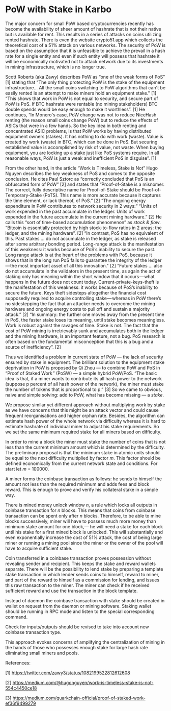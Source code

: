 # PoW with Stake in Karbo

The major concern for small PoW based cryptocurrencies recently has become the availability of sheer amount of hashrate that is not their native but is available for rent. This results in a series of attacks on coins utilizing rented hashrate. There is even the website crypto51.app which collects the theoretical cost of a 51% attack on various networks. The security of PoW is based on the assumption that it is unfeasible to achieve the prevail in a hash rate for a single entity and even if such entity will possess that hashrate it will be economically motivated not to attack network due to its investments in mining infrastructure, which is no longer true.

Scott Roberts (aka Zawy) describes PoW as “one of the weak forms of PoS” [1] stating that “The only thing protecting PoW is the stake of the equipment infrastructure... All the small coins switching to PoW algorithms that can't be easily rented is an attempt to make miners hold an equipment stake." [1] “This shows that work in PoW is not equal to security, and secure part of PoW is PoS. If BTC hashrate were rentable (no mining stakeholders) BTC double spends would be easy enough to make it worthless”. [1] He continues, “In Monero's case, PoW change was not to reduce NiceHash renting (the reason small coins change PoW) but to reduce the effects of ASICs that were in a few hands. So the key idea in both renting and concentrated ASIC problems, is that PoW works by having distributed equipment owners (stakes). It has nothing to do with work (waste). Value is created by work (waste) in BTC, which can be done in PoS. But securing established value is accomplished by risk of value, not waste. When buying equipment, you are locking up a stake just like PoS systems require. In all reasonable ways, PoW is just a weak and inefficient PoS in disguise”. [1]

From the other hand, in the article “Work is Timeless, Stake is Not” Hugo Nguyen describes the key weakness of PoS and comes to the opposite conclusion. He cites Paul Sztorc as “correctly concluded that PoS is an obfuscated form of PoW” [2] and states that “Proof-of-Stake is a misnomer. The correct, fully descriptive name for Proof-of-Stake should be Proof-of-Temporary-Stake (PoTS). This name is more accurate because it captures the time element, or lack thereof, of PoS.” [2] “The ongoing energy expenditure in PoW contributes to network security in 2 ways:”  “Units of work expended in the past accumulate in the ledger. Units of work expended in the future accumulate in the current mining hardware.” [2] He calls this “sort of time-based accumulation phenomenon” as *stock & flow*. “Bitcoin is essentially protected by high stock-to-flow ratios in 2 areas: the ledger, and the mining hardware”. [2] “In contrast, PoS has no equivalent of this. Past stakes … do not accumulate in the ledger, as stake is released after some arbitrary bonding period. Long-range attack is the manifestation of this weakness: it works because of PoS’s inability to secure the past. Long range attack is at the heart of the problems with PoS, because it shows that in the long run PoS fails to guarantee the integrity of the ledger — the most important asset of all this innovation." [2] “Future stakes ... also do not accumulate in the validators in the present time, as again the act of staking only has meaning within the short window that it occurs — what happens in the future does not count today. Current-private-keys-theft is the manifestation of this weakness: it works because of PoS’s inability to secure the future. Keys theft sidesteps altogether the financial cost supposedly required to acquire controlling stake — whereas in PoW there’s no sidestepping the fact that an attacker needs to overcome the mining hardware and ongoing energy costs to pull off and sustain a majority attack.” [2] “In summary: the further one moves away from the present time in PoS, the faster stake loses its meaning, until stake becomes meaningless. Work is robust against the ravages of time. Stake is not. The fact that the cost of PoW mining is irretrievably sunk and accumulates both in the ledger and the mining hardware, is an important feature, not a bug. PoS research is often based on the fundamental misconception that this is a bug and a source of inefficiency”. [2]

Thus we identified a problem in current state of PoW — the lack of security ensured by stake in equipment. The brilliant solution to the equipment stake deprivation in PoW is proposed by Qi Zhou — to combine PoW and PoS in “Proof of Staked Work ” (PoSW) — a simple hybrid PoW/PoS. “The basic idea is that, if a miner wants to contribute its all hash power to the network (suppose p percent of all hash power of the network), the miner must stake the number of tokens that is proportional to p.” [3]
So we came to obvious, naive and simple solving: add to PoW, what has become missing — a *stake*.

We propose similar yet different approach without multiplying work by stake as we have concerns that this might be an attack vector and could cause frequent reorganisations and higher orphan rate. Besides, the algorithm can estimate hash power of the whole network via difficulty whereas it is hard to estimate hashrate of individual miner to adjust his stake requirements. So we set the same minimum required stake for all miners based on difficulty.

In order to mine a block the miner must stake the number of coins that is not less than the current minimum amount which is determined by the difficulty. The preliminary proposal is that the minimum stake in atomic units should be equal to the next difficulty multiplied by factor *m*. This factor should be defined economically from the current network state and conditions. For start let *m* = 100000.

A miner forms the coinbase transaction as follows: he sends to himself the amount not less than the required minimum and adds fees and block reward. This is enough to prove and verify his collateral stake in a simple way.

There is mined money unlock window *n*, a rule which locks all outputs in coinbase transaction for *n* blocks. This means that coins from coinbase transaction can be spent only after *n* blocks. Therefore, to be able to mine blocks successively, miner will have to possess much more money than minimum stake amount for one block,— he will need a stake for each block until his stake for a first mined block is unlocked. This will substantially and even exponentially increase the cost of 51% attack, the cost of being large miner or running a mining pool since the miner or the owner of the pool will have to acquire sufficient stake.

Coin transferred in a coinbase transaction proves possession without revealing sender and recipient. This keeps the stake and reward wallets separate. There will be the possibility to lend stake by preparing a template stake transaction in which lender sends coins to himself, reward to miner, and part of the reward to himself as a commission for lending, and issues this raw transaction to the miner. The miner can check if he received sufficient reward and use the transaction in the block template.

Instead of daemon the coinbase transaction with stake should be created in wallet on request from the daemon or mining software. Staking wallet should be running in RPC mode and listen to the special corresponding command.

Check for inputs/outputs should be revised to take into account new coinbase transaction type.

This approach evokes concerns of amplifying the centralization of mining in the hands of those who possesses enough stake for large hash rate eliminating small miners and pools.

References:

[1] https://twitter.com/zawy3/status/1082199522812612608

[2] https://medium.com/@hugonguyen/work-is-timeless-stake-is-not-554c4450ce18

[3] https://medium.com/quarkchain-official/proof-of-staked-work-ef36f9499279


